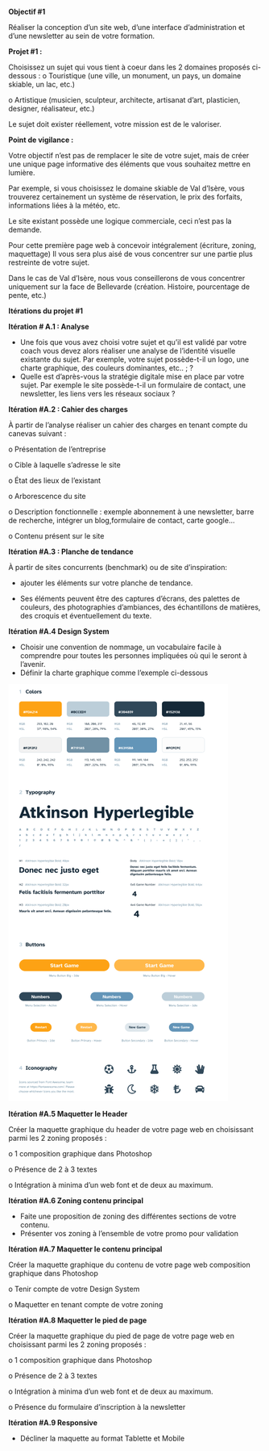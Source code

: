 **Objectif #1**

Réaliser la conception d’un site web, d’une interface d’administration et d’une newsletter au sein de votre formation.

**Projet #1 :**

Choisissez un sujet qui vous tient à coeur dans les 2 domaines proposés ci-dessous :
o Touristique (une ville, un monument, un pays, un domaine skiable, un lac, etc.)

o Artistique (musicien, sculpteur, architecte, artisanat d’art, plasticien, designer, réalisateur, etc.)

Le sujet doit exister réellement, votre mission est de le valoriser.

**Point de vigilance :**

Votre objectif n’est pas de remplacer le site de votre sujet, mais de créer une unique page informative des éléments que vous souhaitez mettre en lumière. 

Par exemple, si vous choisissez le domaine skiable de Val d’Isère, vous trouverez certainement un système de réservation, le prix des forfaits, informations liées à la météo, etc.

Le site existant possède une logique commerciale, ceci n’est pas la demande.

Pour cette première page web à concevoir intégralement (écriture, zoning, maquettage) Il vous sera plus aisé de vous concentrer sur une partie plus restreinte de votre sujet.

Dans le cas de Val d’Isère, nous vous conseillerons de vous concentrer uniquement sur la face de Bellevarde (création. Histoire, pourcentage de pente, etc.)


**Itérations du projet #1**

**Itération # A.1 : Analyse**
- Une fois que vous avez choisi votre sujet et qu’il est validé par votre coach vous devez alors réaliser une analyse de l’identité visuelle existante du sujet. Par exemple, votre sujet possède-t-il un logo, une charte graphique, des couleurs dominantes, etc.. ; ?
- Quelle est d’après-vous la stratégie digitale mise en place par votre sujet. Par exemple le site possède-t-il un formulaire de contact, une newsletter, les liens vers les réseaux sociaux ?
  
**Itération #A.2 : Cahier des charges**

À partir de l’analyse réaliser un cahier des charges en tenant compte du canevas suivant :

o Présentation de l’entreprise

o Cible à laquelle s’adresse le site

o État des lieux de l’existant

o Arborescence du site

o Description fonctionnelle : exemple abonnement à une newsletter, barre de recherche, intégrer un blog,formulaire de contact, carte google…

o Contenu présent sur le site

**Itération #A.3 : Planche de tendance**

À partir de sites concurrents (benchmark) ou de site d’inspiration:

- ajouter les éléments sur votre planche de tendance. 
  
- Ses éléments peuvent être des captures d’écrans, des palettes de couleurs, des photographies d’ambiances, des échantillons de matières, des croquis et éventuellement du texte.


**Itération #A.4 Design System**

- Choisir une convention de nommage, un vocabulaire facile à comprendre pour toutes les personnes impliquées où qui le seront à l’avenir.
- Définir la charte graphique comme l’exemple ci-dessous

![Design System](/design/design%20system.png)

  
**Itération #A.5 Maquetter le Header**

Créer la maquette graphique du header de votre page web en choisissant parmi les 2 zoning proposés :

o 1 composition graphique dans Photoshop

o Présence de 2 à 3 textes

o Intégration à minima d’un web font et de deux au maximum.

**Itération #A.6 Zoning contenu principal**

- Faite une proposition de zoning des différentes sections de votre contenu.
- Présenter vos zoning à l’ensemble de votre promo pour validation

**Itération #A.7 Maquetter le contenu principal**

Créer la maquette graphique du contenu de votre page web composition graphique dans Photoshop

o Tenir compte de votre Design System

o Maquetter en tenant compte de votre zoning

**Itération #A.8 Maquetter le pied de page**

Créer la maquette graphique du pied de page de votre page web en choisissant parmi les 2 zoning proposés :

o 1 composition graphique dans Photoshop

o Présence de 2 à 3 textes

o Intégration à minima d’un web font et de deux au maximum.

o Présence du formulaire d’inscription à la newsletter

**Itération #A.9 Responsive**

- Décliner la maquette au format Tablette et Mobile
  
